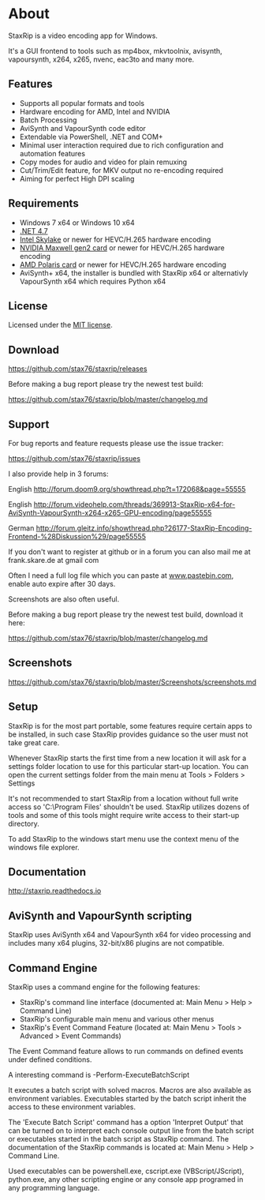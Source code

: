 # About

StaxRip is a video encoding app for Windows.

It's a GUI frontend to tools such as mp4box, mkvtoolnix, avisynth, vapoursynth, x264, x265, nvenc, eac3to and many more.

## Features

- Supports all popular formats and tools
- Hardware encoding for AMD, Intel and NVIDIA
- Batch Processing
- AviSynth and VapourSynth code editor
- Extendable via PowerShell, .NET and COM+
- Minimal user interaction required due to rich configuration and automation features
- Copy modes for audio and video for plain remuxing
- Cut/Trim/Edit feature, for MKV output no re-encoding required
- Aiming for perfect High DPI scaling 

## Requirements

- Windows 7 x64 or Windows 10 x64
- [.NET 4.7](https://www.microsoft.com/en-us/download/details.aspx?id=55170)
- [Intel Skylake](https://en.wikipedia.org/wiki/Skylake_%28microarchitecture%29) or newer for HEVC/H.265 hardware encoding
- [NVIDIA Maxwell gen2 card](https://en.wikipedia.org/wiki/Maxwell_%28microarchitecture%29#Second_generation_Maxwell_.28GM20x.29) or newer for HEVC/H.265 hardware encoding
- [AMD Polaris card](http://www.amd.com/en-gb/innovations/software-technologies/radeon-polaris) or newer for HEVC/H.265 hardware encoding
- AviSynth+ x64, the installer is bundled with StaxRip x64 or alternativly VapourSynth x64 which requires Python x64

## License

Licensed under the [MIT license](LICENSE.TXT).

## Download

https://github.com/stax76/staxrip/releases

Before making a bug report please try the newest test build:

https://github.com/stax76/staxrip/blob/master/changelog.md

## Support

For bug reports and feature requests please use the issue tracker:

https://github.com/stax76/staxrip/issues

I also provide help in 3 forums:

English http://forum.doom9.org/showthread.php?t=172068&page=55555

English http://forum.videohelp.com/threads/369913-StaxRip-x64-for-AviSynth-VapourSynth-x264-x265-GPU-encoding/page55555

German http://forum.gleitz.info/showthread.php?26177-StaxRip-Encoding-Frontend-%28Diskussion%29/page55555

If you don't want to register at github or in a forum you can also mail me at frank.skare.de at gmail com

Often I need a full log file which you can paste at www.pastebin.com, enable auto expire after 30 days.

Screenshots are also often useful.

Before making a bug report please try the newest test build, download it here:

https://github.com/stax76/staxrip/blob/master/changelog.md

## Screenshots

https://github.com/stax76/staxrip/blob/master/Screenshots/screenshots.md

## Setup

StaxRip is for the most part portable, some features require certain apps to be installed, in such case StaxRip provides guidance so the user must not take great care.

Whenever StaxRip starts the first time from a new location it will ask for a settings folder location to use for this particular start-up location. You can open the current settings folder from the main menu at Tools > Folders > Settings

It's not recommended to start StaxRip from a location without full write access so 'C:\Program Files' shouldn't be used. StaxRip utilizes dozens of tools and some of this tools might require write access to their start-up directory.

To add StaxRip to the windows start menu use the context menu of the windows file explorer.

## Documentation

http://staxrip.readthedocs.io

## AviSynth and VapourSynth scripting

StaxRip uses AviSynth x64 and VapourSynth x64 for video processing and includes many x64 plugins, 32-bit/x86 plugins are not compatible.

## Command Engine

StaxRip uses a command engine for the following features:

- StaxRip's command line interface (documented at: Main Menu > Help > Command Line)
- StaxRip's configurable main menu and various other menus
- StaxRip's Event Command Feature (located at: Main Menu > Tools > Advanced > Event Commands)

The Event Command feature allows to run commands on defined events under defined conditions.

A interesting command is -Perform-ExecuteBatchScript

It executes a batch script with solved macros. Macros are also available as environment variables. Executables started by the batch script inherit the access to these environment variables.

The 'Execute Batch Script' command has a option 'Interpret Output' that can be turned on to interpret each console output line from the batch script or executables started in the batch script as StaxRip command. The documentation of the StaxRip commands is located at: Main Menu > Help > Command Line.

Used executables can be powershell.exe, cscript.exe (VBScript/JScript), python.exe, any other scripting engine or any console app programed in any programming language.